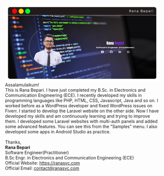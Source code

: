 
<img src="image/RanaX --Github.jpg">
Assalamulaikum!<br>
This is Rana Bepari. I have just completed my B.Sc. in Electronics and Communication Engineering (ECE). I recently developed my skills in programming languages like PHP, HTML, CSS, Javascript, Java and so on. I worked before as a WordPress developer and fixed WordPress issues on Fiverr. I started to develop the Laravel website on the other side. Now I have developed my skills and am continuously learning and trying to improve them. I developed some Laravel websites with multi-auth panels and added some advanced features. You can see this from the "Samples" menu. I also developed some apps in Android Studio as practice. <br>
<br>
Thanks, <br>
<strong>Rana Bepari</strong><br>
Software Engineer(Practitioner) <br>
B.Sc Engr. in Electronics and Communication Engineering (ECE) <br>
Official Website: <a href="https://ranasvc.com">https://ranasvc.com</a> <br>
Official Email: <a href="mailto:contact@ranasvc.com">contact@ranasvc.com</a>
<!--
**me-rana/me-rana** is a ✨ _special_ ✨ repository because its `README.md` (this file) appears on your GitHub profile.

Here are some ideas to get you started:

- 🔭 I’m currently working on ...
- 🌱 I’m currently learning ...
- 👯 I’m looking to collaborate on ...
- 🤔 I’m looking for help with ...
- 💬 Ask me about ...
- 📫 How to reach me: ...
- 😄 Pronouns: ...
- ⚡ Fun fact: ...
-->
